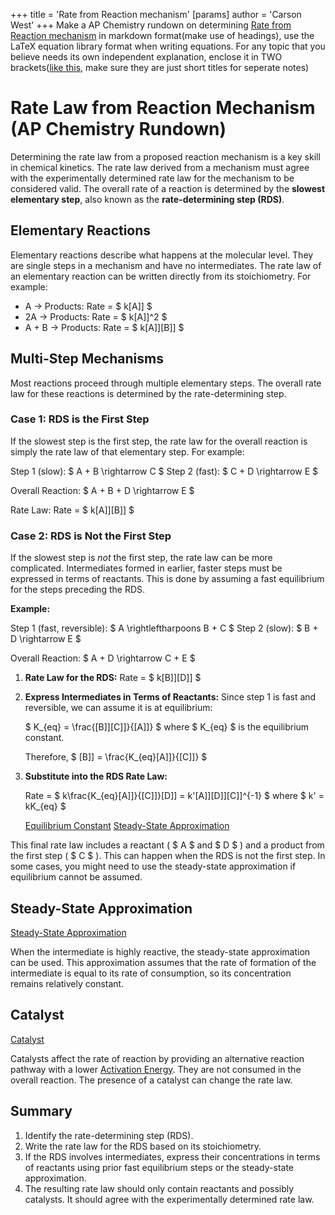 +++
 title = 'Rate from Reaction mechanism'
[params]
	author = 'Carson West'
+++
Make a AP Chemistry rundown on determining [Rate from Reaction mechanism](./../rate-from-reaction-mechanism/)  in markdown format(make use of headings), use the LaTeX equation library format when writing equations. For any topic that you believe needs its own independent explanation, enclose it in TWO brackets([like this](./../like-this/), make sure they are just short titles for seperate notes)

# Rate Law from Reaction Mechanism (AP Chemistry Rundown)

Determining the rate law from a proposed reaction mechanism is a key skill in chemical kinetics.  The rate law derived from a mechanism must agree with the experimentally determined rate law for the mechanism to be considered valid. The overall rate of a reaction is determined by the **slowest elementary step**, also known as the **rate-determining step (RDS)**.

## Elementary Reactions

Elementary reactions describe what happens at the molecular level. They are single steps in a mechanism and have no intermediates. The rate law of an elementary reaction can be written directly from its stoichiometry. For example:

*   A → Products: Rate =  $ k[A]] $ 
*   2A → Products: Rate =  $ k[A]]^2 $ 
*   A + B → Products: Rate =  $ k[A]][B]] $ 

## Multi-Step Mechanisms

Most reactions proceed through multiple elementary steps.  The overall rate law for these reactions is determined by the rate-determining step.

### Case 1:  RDS is the First Step

If the slowest step is the first step, the rate law for the overall reaction is simply the rate law of that elementary step.  For example:

Step 1 (slow):   $ A + B \rightarrow C $ 
Step 2 (fast):  $ C + D \rightarrow E $ 

Overall Reaction:  $ A + B + D \rightarrow E $ 

Rate Law: Rate =  $ k[A]][B]] $ 

### Case 2: RDS is Not the First Step

If the slowest step is *not* the first step, the rate law can be more complicated.  Intermediates formed in earlier, faster steps must be expressed in terms of reactants. This is done by assuming a fast equilibrium for the steps preceding the RDS.

**Example:**

Step 1 (fast, reversible):  $ A \rightleftharpoons B + C $ 
Step 2 (slow):  $ B + D \rightarrow E $ 

Overall Reaction:  $ A + D \rightarrow C + E $ 

1.  **Rate Law for the RDS:** Rate =  $ k[B]][D]] $ 

2.  **Express Intermediates in Terms of Reactants:** Since step 1 is fast and reversible, we can assume it is at equilibrium:

     $ K_{eq} = \frac{[B]][C]]}{[A]]} $   where  $ K_{eq} $  is the equilibrium constant.

    Therefore,  $ [B]] = \frac{K_{eq}[A]]}{[C]]} $ 

3.  **Substitute into the RDS Rate Law:**

    Rate =  $ k\frac{K_{eq}[A]]}{[C]]}[D]] = k'[A]][D]][C]]^{-1} $  where  $ k' = kK_{eq} $ 

    [Equilibrium Constant](./../equilibrium-constant/)
    [Steady-State Approximation](./../steady-state-approximation/)

This final rate law includes a reactant ( $ A $  and  $ D $ ) and a product from the first step ( $ C $ ).  This can happen when the RDS is not the first step. In some cases, you might need to use the steady-state approximation if equilibrium cannot be assumed.

## Steady-State Approximation

[Steady-State Approximation](./../steady-state-approximation/)

When the intermediate is highly reactive, the steady-state approximation can be used. This approximation assumes that the rate of formation of the intermediate is equal to its rate of consumption, so its concentration remains relatively constant.


## Catalyst

[Catalyst](./../catalyst/)

Catalysts affect the rate of reaction by providing an alternative reaction pathway with a lower [Activation Energy](./../activation-energy/). They are not consumed in the overall reaction. The presence of a catalyst can change the rate law.


## Summary

1.  Identify the rate-determining step (RDS).
2.  Write the rate law for the RDS based on its stoichiometry.
3.  If the RDS involves intermediates, express their concentrations in terms of reactants using prior fast equilibrium steps or the steady-state approximation.
4.  The resulting rate law should only contain reactants and possibly catalysts.  It should agree with the experimentally determined rate law.

